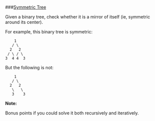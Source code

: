 ###[Symmetric Tree](http://leetcode.com/onlinejudge#question_101)

Given a binary tree, check whether it is a mirror of itself (ie, symmetric around its center).

For example, this binary tree is symmetric:

        1
       / \
      2   2
     / \ / \
    3  4 4  3
But the following is not:

        1
       / \
      2   2
       \   \
       3    3
**Note:**

Bonus points if you could solve it both recursively and iteratively.